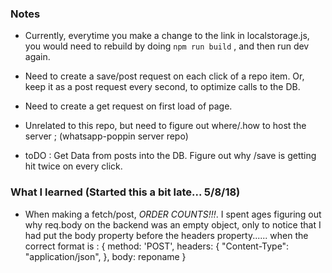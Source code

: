 ### Notes

 * Currently, everytime you make a change to the link in localstorage.js, you would need to rebuild by doing `npm run build` , and then run dev again.

 * Need to create a save/post request on each click of a repo item. Or, keep it as a post request every second, to optimize calls to the DB.

 * Need to create a get request on first load of page.

 * Unrelated to this repo, but need to figure out where/.how to host the server ; (whatsapp-poppin server repo)

 * toDO : Get Data from posts into the DB. Figure out why /save is getting hit twice on every click. 


### What I learned (Started this a bit late... 5/8/18)

 * When making a fetch/post, *ORDER COUNTS!!!*. I spent ages figuring out why req.body on the backend was an empty object, only to notice that I had put the body property before the headers property...... when the correct format is : {
        method: 'POST',
        headers: {
            "Content-Type": "application/json",
        },
        body: reponame
    }




